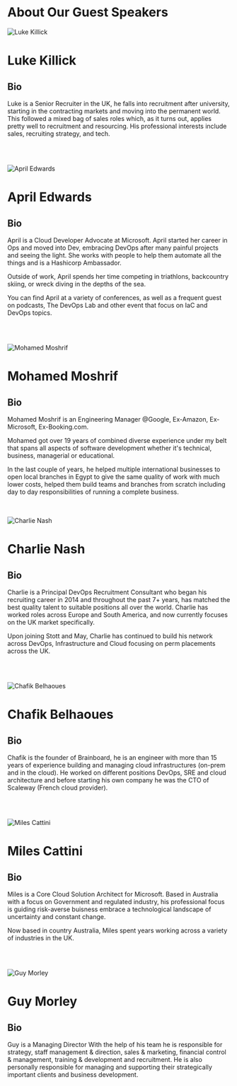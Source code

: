 # About Our Guest Speakers

![Luke Killick](https://raw.githubusercontent.com/MohamedRadwan-DevOps/devops-step-by-step/main//source/images/speakers/Luke-Killick.png)

Luke Killick
=============

Bio
---

Luke is a Senior Recruiter in the UK, he falls into recruitment after university, starting in the contracting markets and moving into the permanent world. This followed a mixed bag of sales roles which, as it turns out, applies pretty well to recruitment and resourcing. His professional interests include sales, recruiting strategy, and tech.

<br></br>

![April Edwards](https://raw.githubusercontent.com/MohamedRadwan-DevOps/devops-step-by-step/main//source/images/speakers/April-Edwards.png)

April Edwards
=============

Bio
---

April is a Cloud Developer Advocate at Microsoft. April started her career in Ops and moved into Dev, embracing DevOps after many painful projects and seeing the light. She works with people to help them automate all the things and is a Hashicorp Ambassador.

Outside of work, April spends her time competing in triathlons, backcountry skiing, or wreck diving in the depths of the sea.

You can find April at a variety of conferences, as well as a frequent guest on podcasts, The DevOps Lab and other event that focus on IaC and DevOps topics.

<br></br>

![Mohamed Moshrif](https://raw.githubusercontent.com/MohamedRadwan-DevOps/devops-step-by-step/main//source/images/speakers/Mohamed-Moshrif.png)

Mohamed Moshrif
=============

Bio
---

Mohamed Moshrif is an Engineering Manager @Google, Ex-Amazon, Ex-Microsoft, Ex-Booking.com. 

Mohamed got over 19 years of combined diverse experience under my belt that spans all aspects of software development whether it's technical, business, managerial or educational.

In the last couple of years, he helped multiple international businesses to open local branches in Egypt to give the same quality of work with much lower costs, helped them build teams and branches from scratch including day to day responsibilities of running a complete business.


<br></br>
![Charlie Nash](https://raw.githubusercontent.com/MohamedRadwan-DevOps/devops-step-by-step/main//source/images/speakers/Charlie-Nash.png)

Charlie Nash
=============

Bio
---

Charlie is a Principal DevOps Recruitment Consultant who began his recruiting career in 2014 and throughout the past 7+ years, has matched the best quality talent to suitable positions all over the world. Charlie has worked roles across Europe and South America, and now currently focuses on the UK market specifically.

Upon joining Stott and May, Charlie has continued to build his network across DevOps, Infrastructure and Cloud focusing on perm placements across the UK.

<br></br>

![Chafik Belhaoues](https://raw.githubusercontent.com/MohamedRadwan-DevOps/devops-step-by-step/main//source/images/speakers/Chafik-Belhaoues.png)

Chafik Belhaoues
=============

Bio
---

Chafik is the founder of Brainboard, he is an engineer with more than 15 years of experience building and managing cloud infrastructures (on-prem and in the cloud). He worked on different positions DevOps, SRE and cloud architecture and before starting his own company he was the CTO of Scaleway (French cloud provider).

<br></br>

![Miles Cattini](https://raw.githubusercontent.com/MohamedRadwan-DevOps/devops-step-by-step/main//source/images/speakers/Miles-Cattini.png)

Miles Cattini
=============

Bio
---

Miles is a Core Cloud Solution Architect for Microsoft. Based in Australia with a focus on Government and regulated industry, his professional focus is guiding risk-averse buisness embrace a technological landscape of uncertainty and constant change.

Now based in country Australia, Miles spent years working across a variety of industries in the UK.

<br></br>

![Guy Morley](https://raw.githubusercontent.com/MohamedRadwan-DevOps/devops-step-by-step/main//source/images/speakers/Guy-Morley.png)

Guy Morley
=============

Bio
---

Guy is a Managing Director With the help of his team he is responsible for strategy, staff management & direction, sales & marketing, financial control & management, training & development and recruitment. He is also personally responsible for managing and supporting their strategically important clients and business development. 

<br></br>